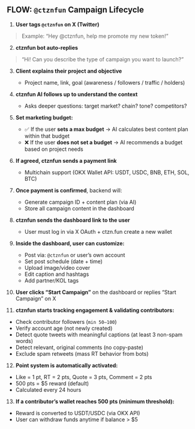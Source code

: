 ## FLOW: `@ctznfun` Campaign Lifecycle

1. **User tags `@ctznfun` on X (Twitter)**

> Example: “Hey @ctznfun, help me promote my new token!”

2. **ctznfun bot auto-replies**

> “Hi! Can you describe the type of campaign you want to launch?”

3. **Client explains their project and objective**

   * Project name, link, goal (awareness / followers / traffic / holders)

4. **ctznfun AI follows up to understand the context**

   * Asks deeper questions: target market? chain? tone? competitors?

5. **Set marketing budget:**

   * ✅ If the user **sets a max budget** → AI calculates best content plan within that budget
   * ❌ If the user **does not set a budget** → AI recommends a budget based on project needs

6. **If agreed, ctznfun sends a payment link**

   * Multichain support (OKX Wallet API: USDT, USDC, BNB, ETH, SOL, BTC)

7. **Once payment is confirmed**, backend will:

   * Generate campaign ID + content plan (via AI)
   * Store all campaign content in the dashboard

8. **ctznfun sends the dashboard link to the user**

   * User must log in via X OAuth + ctzn.fun create a new wallet

9. **Inside the dashboard, user can customize:**

   * Post via: `@ctznfun` or user’s own account
   * Set post schedule (date + time)
   * Upload image/video cover
   * Edit caption and hashtags
   * Add partner/KOL tags

10. **User clicks “Start Campaign”** on the dashboard or replies “Start Campaign” on X

11. **ctznfun starts tracking engagement & validating contributors:**

* Check contributor followers (`min 50–100`)
* Verify account age (not newly created)
* Detect quote tweets with meaningful captions (at least 3 non-spam words)
* Detect relevant, original comments (no copy-paste)
* Exclude spam retweets (mass RT behavior from bots)

12. **Point system is automatically activated:**

* Like = 1 pt, RT = 2 pts, Quote = 3 pts, Comment = 2 pts
* 500 pts = \$5 reward (default)
* Calculated every 24 hours

13. **If a contributor’s wallet reaches 500 pts (minimum threshold):**

* Reward is converted to USDT/USDC (via OKX API)
* User can withdraw funds anytime if balance > \$5
